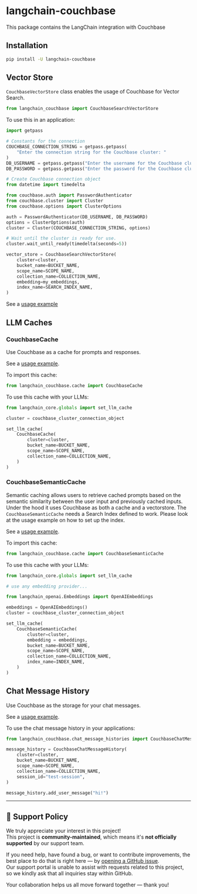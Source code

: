 # langchain-couchbase

This package contains the LangChain integration with Couchbase

## Installation

```bash
pip install -U langchain-couchbase
```

## Vector Store

`CouchbaseVectorStore` class enables the usage of Couchbase for Vector Search.

```python
from langchain_couchbase import CouchbaseSearchVectorStore
```

To use this in an application:

```python
import getpass

# Constants for the connection
COUCHBASE_CONNECTION_STRING = getpass.getpass(
    "Enter the connection string for the Couchbase cluster: "
)
DB_USERNAME = getpass.getpass("Enter the username for the Couchbase cluster: ")
DB_PASSWORD = getpass.getpass("Enter the password for the Couchbase cluster: ")

# Create Couchbase connection object
from datetime import timedelta

from couchbase.auth import PasswordAuthenticator
from couchbase.cluster import Cluster
from couchbase.options import ClusterOptions

auth = PasswordAuthenticator(DB_USERNAME, DB_PASSWORD)
options = ClusterOptions(auth)
cluster = Cluster(COUCHBASE_CONNECTION_STRING, options)

# Wait until the cluster is ready for use.
cluster.wait_until_ready(timedelta(seconds=5))

vector_store = CouchbaseSearchVectorStore(
    cluster=cluster,
    bucket_name=BUCKET_NAME,
    scope_name=SCOPE_NAME,
    collection_name=COLLECTION_NAME,
    embedding=my_embeddings,
    index_name=SEARCH_INDEX_NAME,
)
```

See a [usage example](https://python.langchain.com/docs/integrations/vectorstores/couchbase/)

## LLM Caches

### CouchbaseCache

Use Couchbase as a cache for prompts and responses.

See a [usage example](https://python.langchain.com/docs/integrations/llm_caching/#couchbase-caches).

To import this cache:

```python
from langchain_couchbase.cache import CouchbaseCache
```

To use this cache with your LLMs:

```python
from langchain_core.globals import set_llm_cache

cluster = couchbase_cluster_connection_object

set_llm_cache(
    CouchbaseCache(
        cluster=cluster,
        bucket_name=BUCKET_NAME,
        scope_name=SCOPE_NAME,
        collection_name=COLLECTION_NAME,
    )
)
```

### CouchbaseSemanticCache

Semantic caching allows users to retrieve cached prompts based on the semantic similarity between the user input and previously cached inputs. Under the hood it uses Couchbase as both a cache and a vectorstore. The `CouchbaseSemanticCache` needs a Search Index defined to work. Please look at the usage example on how to set up the index.

See a [usage example](https://python.langchain.com/docs/integrations/llm_caching/#couchbase-caches).

To import this cache:

```python
from langchain_couchbase.cache import CouchbaseSemanticCache
```

To use this cache with your LLMs:

```python
from langchain_core.globals import set_llm_cache

# use any embedding provider...

from langchain_openai.Embeddings import OpenAIEmbeddings

embeddings = OpenAIEmbeddings()
cluster = couchbase_cluster_connection_object

set_llm_cache(
    CouchbaseSemanticCache(
        cluster=cluster,
        embedding = embeddings,
        bucket_name=BUCKET_NAME,
        scope_name=SCOPE_NAME,
        collection_name=COLLECTION_NAME,
        index_name=INDEX_NAME,
    )
)
```

## Chat Message History

Use Couchbase as the storage for your chat messages.

See a [usage example](https://python.langchain.com/docs/integrations/memory/couchbase_chat_message_history/).

To use the chat message history in your applications:

```python
from langchain_couchbase.chat_message_histories import CouchbaseChatMessageHistory

message_history = CouchbaseChatMessageHistory(
    cluster=cluster,
    bucket_name=BUCKET_NAME,
    scope_name=SCOPE_NAME,
    collection_name=COLLECTION_NAME,
    session_id="test-session",
)

message_history.add_user_message("hi!")
```

---

## 📢 Support Policy

We truly appreciate your interest in this project!  
This project is **community-maintained**, which means it's **not officially supported** by our support team.

If you need help, have found a bug, or want to contribute improvements, the best place to do that is right here — by [opening a GitHub issue](https://github.com/Couchbase-Ecosystem/langchain-couchbase/issues).  
Our support portal is unable to assist with requests related to this project, so we kindly ask that all inquiries stay within GitHub.

Your collaboration helps us all move forward together — thank you!
